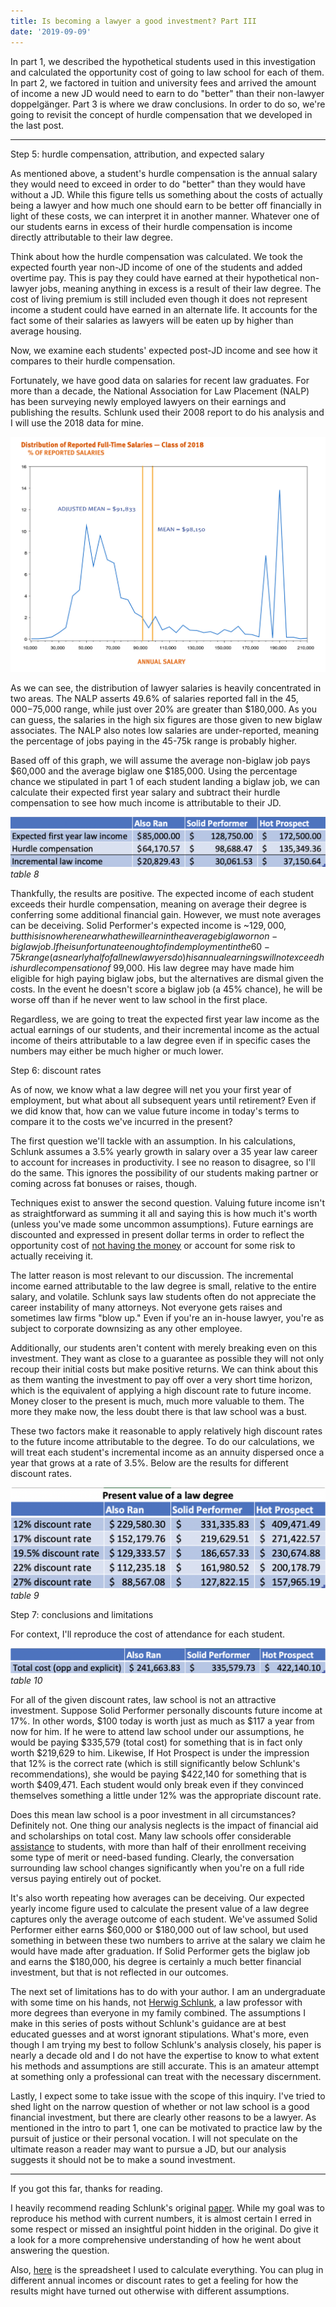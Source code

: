 ```yaml
---
title: Is becoming a lawyer a good investment? Part III
date: '2019-09-09'
---
```


In part 1, we described the hypothetical students used in this investigation and calculated the opportunity cost of going to law school for each of them. In part 2, we factored in tuition and university fees and arrived the amount of income a new JD would need to earn to do "better" than their non-lawyer doppelgänger. Part 3 is where we draw conclusions. In order to do so, we're going to revisit the concept of hurdle compensation that we developed in the last post.

---

Step 5: hurdle compensation, attribution, and expected salary

As mentioned above, a student's hurdle compensation is the annual salary they would need to exceed in order to do "better" than they would have without a JD. While this figure tells us something about the costs of actually being a lawyer and how much one should earn to be better off financially in light of these costs, we can interpret it in another manner. Whatever one of our students earns in excess of their hurdle compensation is income directly attributable to their law degree.

Think about how the hurdle compensation was calculated. We took the expected fourth year non-JD income of one of the students and added overtime pay. This is pay they could have earned at their hypothetical non-lawyer jobs, meaning anything in excess is a result of their law degree. The cost of living premium is still included even though it does not represent income a student could have earned in an alternate life. It accounts for the fact some of their salaries as lawyers will be eaten up by higher than average housing.

Now, we examine each students' expected post-JD income and see how it compares to their hurdle compensation.

Fortunately, we have good data on salaries for recent law graduates. For more than a decade, the National Association for Law Placement (NALP) has been surveying newly employed lawyers on their earnings and publishing the results. Schlunk used their 2008 report to do his analysis and I will use the 2018 data for mine.

![salaries](/pictures/law_school/salary_dist.png)

As we can see, the distribution of lawyer salaries is heavily concentrated in two areas. The NALP asserts 49.6% of salaries reported fall in the $45,000-$75,000 range, while just over 20% are greater than $180,000. As you can guess, the salaries in the high six figures are those given to new biglaw associates. The NALP also notes low salaries are under-reported, meaning the percentage of jobs paying in the 45-75k range is probably higher.

Based off of this graph, we will assume the average non-biglaw job pays $60,000 and the average biglaw one $185,000. Using the percentage chance we stipulated in part 1 of each student landing a biglaw job, we can calculate their expected first year salary and subtract their hurdle compensation to see how much income is attributable to their JD.


![table_8](/pictures/law_school/table_8.png)
*table 8*




Thankfully, the results are positive. The expected income of each student exceeds their hurdle compensation, meaning on average their degree is conferring some additional financial gain. However, we must note averages can be deceiving. Solid Performer's expected income is ~$129,000, but this is nowhere near what he will earn in the average biglaw or non-biglaw job. If he is unfortunate enough to find employment in the 60-75k range (as nearly half of all new lawyers do) his annual earnings will not exceed his hurdle compensation of ~$99,000. His law degree may have made him eligible for high paying biglaw jobs, but the alternatives are dismal given the costs. In the event he doesn't score a biglaw job (a 45% chance), he will be worse off than if he never went to law school in the first place.

Regardless, we are going to treat the expected first year law income as the actual earnings of our students, and their incremental income as the actual income of theirs attributable to a law degree even if in specific cases the numbers may either be much higher or much lower.

Step 6: discount rates

As of now, we know what a law degree will net you your first year of employment, but what about all subsequent years until retirement? Even if we did know that, how can we value future income in today's terms to compare it to the costs we've incurred in the present?

The first question we'll tackle with an assumption. In his calculations, Schlunk assumes a 3.5% yearly growth in salary over a 35 year law career to account for increases in productivity. I see no reason to disagree, so I'll do the same. This ignores the possibility of our students making partner or coming across fat bonuses or raises, though.

Techniques exist to answer the second question. Valuing future income isn't as straightforward as summing it all and saying this is how much it's worth (unless you've made some uncommon assumptions). Future earnings are discounted and expressed in present dollar terms in order to reflect the opportunity cost of [not having the money](https://en.wikipedia.org/wiki/Time_value_of_money) or account for some risk to actually receiving it.

The latter reason is most relevant to our discussion. The incremental income earned attributable to the law degree is small, relative to the entire salary, and volatile. Schlunk says law students often do not appreciate the career instability of many attorneys. Not everyone gets raises and sometimes law firms "blow up." Even if you're an in-house lawyer, you're as subject to corporate downsizing as any other employee.

Additionally, our students aren't content with merely breaking even on this investment. They want as close to a guarantee as possible they will not only recoup their initial costs but make positive returns. We can think about this as them wanting the investment to pay off over a very short time horizon, which is the equivalent of applying a high discount rate to future income. Money closer to the present is much, much more valuable to them. The more they make now, the less doubt there is that law school was a bust.

These two factors make it reasonable to apply relatively high discount rates to the future income attributable to the degree. To do our calculations, we will treat each student's incremental income as an annuity dispersed once a year that grows at a rate of 3.5%. Below are the results for different discount rates.

![table_9](/pictures/law_school/table_9.png)
*table 9*

Step 7: conclusions and limitations

For context, I'll reproduce the cost of attendance for each student.

![table_10](/pictures/law_school/table_10.png)
*table 10*

For all of the given discount rates, law school is not an attractive investment. Suppose Solid Performer personally discounts future income at 17%. In other words, $100 today is worth just as much as $117 a year from now for him. If he were to attend law school under our assumptions, he would be paying $335,579 (total cost) for something that is in fact only worth $219,629 to him. Likewise, If Hot Prospect is under the impression that 12% is the correct rate (which is still significantly below Schlunk's recommendations), she would be paying $422,140 for something that is worth $409,471. Each student would only break even if they convinced themselves something a little under 12% was the appropriate discount rate.

Does this mean law school is a poor investment in all circumstances? Definitely not. One thing our analysis neglects is the impact of financial aid and scholarships on total cost. Many law schools offer considerable [assistance](https://law.ucla.edu/admissions/financial-aid/) to students, with more than half of their enrollment receiving some type of merit or need-based funding. Clearly, the conversation surrounding law school changes significantly when you're on a full ride versus paying entirely out of pocket.

It's also worth repeating how averages can be deceiving. Our expected yearly income figure used to calculate the present value of a law degree captures only the average outcome of each student. We've assumed Solid Performer either earns $60,000 or $180,000 out of law school, but used something in between these two numbers to arrive at the salary we claim he would have made after graduation. If Solid Performer gets the biglaw job and earns the $180,000, his degree is certainly a much better financial investment, but that is not reflected in our outcomes.

The next set of limitations has to do with your author. I am an undergraduate with some time on his hands, not [Herwig Schlunk](https://law.vanderbilt.edu/bio/herwig-schlunk), a law professor with more degrees than everyone in my family combined. The assumptions I make in this series of posts without Schlunk's guidance are at best educated guesses and at worst ignorant stipulations. What's more, even though I am trying my best to follow Schlunk's analysis closely, his paper is nearly a decade old and I do not have the expertise to know to what extent his methods and assumptions are still accurate. This is an amateur attempt at something only a professional can treat with the necessary discernment.

Lastly, I expect some to take issue with the scope of this inquiry. I've tried to shed light on the narrow question of whether or not law school is a good financial investment, but there are clearly other reasons to be a lawyer. As mentioned in the intro to part 1, one can be motivated to practice law by the pursuit of justice or their personal vocation. I will not speculate on the ultimate reason a reader may want to pursue a JD, but our analysis suggests it should not be to make a sound investment.


---

If you got this far, thanks for reading.

I heavily recommend reading Schlunk's original [paper](https://law.vanderbilt.edu/bio/herwig-schlunk). While my goal was to reproduce his method with current numbers, it is almost certain I erred in some respect or missed an insightful point hidden in the original. Do give it a look for a more comprehensive understanding of how he went about answering the question.

Also, [here](https://drive.google.com/file/d/12hjvYlIsEmV2QlgcD90yC-bqMMUVdDvS/view?usp=sharing) is the  spreadsheet I used to calculate everything. You can plug in different annual incomes or discount rates to get a feeling for how the results might have turned out otherwise with different assumptions.